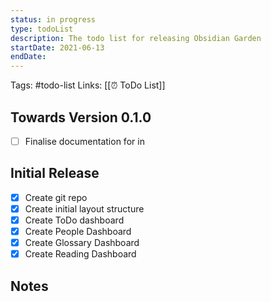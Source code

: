 ```yaml
---
status: in progress
type: todoList
description: The todo list for releasing Obsidian Garden
startDate: 2021-06-13
endDate:
---
```

Tags: #todo-list
Links: [[⏰ ToDo List]]

## Towards Version 0.1.0
- [ ] Finalise documentation for in

## Initial Release
- [x] Create git repo
- [x] Create initial layout structure
- [x] Create ToDo dashboard
- [x] Create People Dashboard
- [x] Create Glossary Dashboard
- [x] Create Reading Dashboard

## Notes
